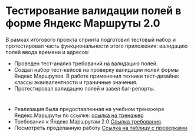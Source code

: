 # Тестирование валидации полей в форме Яндекс Маршруты 2.0 
В рамках итогового проекта спринта подготовил тестовый набор и протестировал часть функциональности этого приложения: валидацию полей ввода времени и адресов:

- Проведен тест-анализ требований на валидацию полей.
- Создал набор тест-кейсов на проверку валидации полей формы Яндекс Маршрутов. В работе примененил техники тест-дизайна: классы эквивалентности и граничные значения.
- Протестировал валидацию полей и завел баг-репорты.
#
- Реализация была предоставленная на учебном тренажере Яндекс.Маршруты по ссылке: [ссылка на тренажер](https://qa-routes.praktikum-services.ru/)
- Требования к Яндекс Маршрутам 2.0 [Ссылка требования](https://docs.google.com/document/d/17PdRp0-q0rP81ahdXeBanSojAHdHUmQ7Fcb00i8JUy8/edit#heading=h.syb5xo544tq8).
- Посмотреть проделанную работу [Ссылка на таблицу с проверками](https://docs.google.com/spreadsheets/d/1rzTBadJh_TsO66_8hwRmy5wt34QZP-B9uZgtEcRwIwA/edit?gid=1304990855#gid=1304990855).
